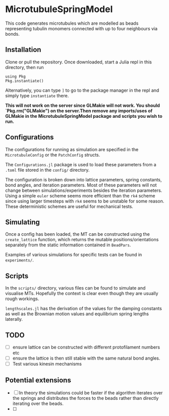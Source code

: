 # MicrotubuleSpringModel

This code generates microtubules which are modelled as beads representing tubulin monomers connected with up to four neighbours via bonds.

## Installation

Clone or pull the repository. Once downloaded, start a Julia repl in this directory, then run
```
using Pkg
Pkg.instantiate()
```
Alternatively, you can type `]` to go to the package manager in the repl and simply type `instantiate` there.

**This will not work on the server since GLMakie will not work. You should `Pkg.rm("GLMakie") on the server.Then remove any imports/uses of GLMakie in the MicrotubuleSpringModel package and scripts you wish to run.**

## Configurations

The configurations for running as simulation are specified in the `MicrotubuleConfig` or the `PatchConfig` structs.

The `Configurations.jl` package is used to load these parameters from a `.toml` file stored in the `config/` directory.

The configuration is broken down into lattice parameters, spring constants, bond angles, and iteration parameters. Most of these parameters will not change between simulations/experiments besides the iteration parameters. Using a simple `euler` scheme seems more efficient than the `rk4` scheme since using larger timesteps with `rk4` seems to be unstable for some reason. These deterministic schemes are useful for mechanical tests.

## Simulating

Once a config has been loaded, the MT can be constructed using the `create_lattice` function, which returns the mutable positions/orientations separately from the static information contained in `BeadPars`.

Examples of various simulations for specific tests can be found in `experiments/`.

## Scripts

In the `scripts/` directory, various files can be found to simulate and visualise MTs. Hopefully the context is clear even though they are usually rough workings.

`lengthscales.jl` has the derivation of the values for the damping constants as well as the Brownian motion values and equilibrium spring lengths laterally.

## TODO 

- [ ] ensure lattice can be constructed with different protofilament numbers etc 
- [ ] ensure the lattice is then still stable with the same natural bond angles.
- [ ] Test various kinesin mechanisms 

## Potential extensions

- [ ] In theory the simulations could be faster if the algorithm iterates over the springs and distributes the forces to the beads rather than directly iterating over the beads.
- [ ] 